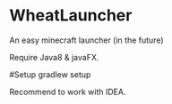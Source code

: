 # WheatLauncher
An easy minecraft launcher (in the future)

Require Java8 & javaFX.

#Setup
gradlew setup

Recommend to work with IDEA.
